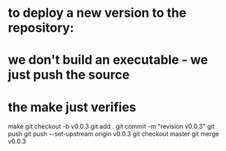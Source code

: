 # to deploy a new version to the repository:
# we don't build an executable - we just push the source
# the make just verifies
make
git checkout -b v0.0.3
git add .
git commit -m "revision v0.0.3"
git push
git push --set-upstream origin v0.0.3
git checkout master
git merge v0.0.3
